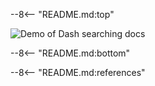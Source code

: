 --8<-- "README.md:top"

![Demo of Dash searching docs](assets/dash_demo.gif)

--8<-- "README.md:bottom"

--8<-- "README.md:references"
